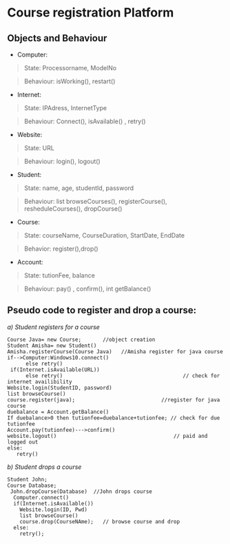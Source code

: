 # Course registration Platform


## Objects and Behaviour

* Computer:
> State: Processorname, ModelNo

> Behaviour: isWorking(), restart()

* Internet:
> State: IPAdress, InternetType

> Behaviour: Connect(), isAvailable() , retry()

* Website:
> State: URL

> Behaviour: login(), logout()

* Student:
> State: name, age, studentId, password

> Behaviour: list browseCourses(),  registerCourse(), resheduleCourses(), dropCourse() 

* Course:
> State: courseName, CourseDuration, StartDate, EndDate

> Behavior: register(),drop()
     
* Account:
> State: tutionFee, balance

> Behaviour: pay() , confirm(), int getBalance()


## Pseudo code to register and drop a course:

*a) Student registers for a course*

```
Course Java= new Course;       //object creation
Student Amisha= new Student()
Amisha.registerCourse(Course Java)   //Amisha register for java course 
if-->Computer:Windows10.connect()
      else retry()
 if(Internet.isAvailable(URL))
      else retry()                                       // check for internet availibility  
Website.login(StudentID, password)
list browseCourse()
course.register(java);                            //register for java course             
duebalance = Account.getBalance()
If duebalance>0 then tutionfee=duebalance+tutionfee; // check for due tutionfee
Account.pay(tutionfee)--->confirm()
website.logout()                                      // paid and logged out
else:
   retry()
```

*b) Student drops a course*


```
Student John;
Course Database;
 John.dropCourse(Database)  //John drops course
  Computer.connect()
  if(Internet.isAvailable())
    Website.login(ID, Pwd)
    list browseCourse()
    course.drop(CourseNAme);   // browse course and drop   
  else:
    retry(); 
 ```
